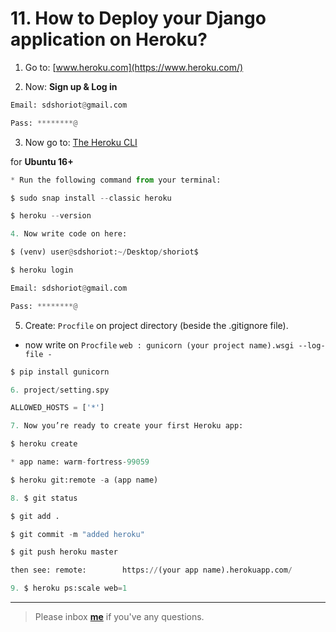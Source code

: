 # 11. How to Deploy your Django application on Heroku?

1. Go to: [www.heroku.com](https://www.heroku.com/)

2. Now: **Sign up & Log in** 
```python
Email: sdshoriot@gmail.com

Pass: ********@
```
3. Now go to: [The Heroku CLI](https://devcenter.heroku.com/articles/heroku-cli) 

for **Ubuntu 16+**
```python
* Run the following command from your terminal:

$ sudo snap install --classic heroku

$ heroku --version 
```

```python
4. Now write code on here:

$ (venv) user@sdshoriot:~/Desktop/shoriot$

$ heroku login

Email: sdshoriot@gmail.com

Pass: ********@
```

5. Create: ```Procfile``` on project directory (beside the .gitignore file).

* now write on ```Procfile``` ```web : gunicorn (your project name).wsgi --log-file -```
```python
$ pip install gunicorn
```

```python
6. project/setting.spy

ALLOWED_HOSTS = ['*']
```
```python
7. Now you’re ready to create your first Heroku app:

$ heroku create

* app name: warm-fortress-99059

$ heroku git:remote -a (app name)
```
```python
8. $ git status

$ git add .

$ git commit -m "added heroku"

$ git push heroku master

then see: remote:        https://(your app name).herokuapp.com/
```

```python
9. $ heroku ps:scale web=1
```

---

> Please inbox **[me](https://www.facebook.com/shoriot)** if you've any questions.